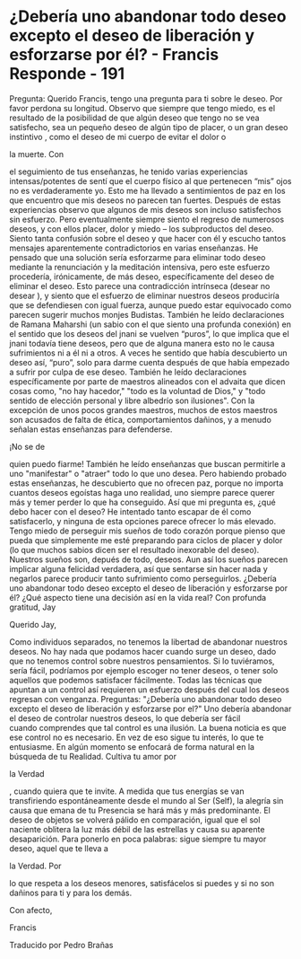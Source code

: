 # ¿Debería uno abandonar todo deseo excepto el deseo de liberación y esforzarse por él? - Francis Responde - 191

Pregunta: Querido Francis, tengo una pregunta para ti sobre le deseo. Por favor perdona su longitud. Observo que siempre que tengo miedo, es el resultado de la posibilidad de que algún deseo que tengo no se vea satisfecho, sea un pequeño deseo de algún tipo de placer, o un gran deseo instintivo , como el deseo de mi cuerpo de evitar el dolor o 

la muerte. Con

 el seguimiento de tus enseñanzas, he tenido varias experiencias intensas/potentes de sentí que el cuerpo físico al que pertenecen “mis” ojos no es verdaderamente yo. Esto me ha llevado a sentimientos de paz en los que encuentro que mis deseos no parecen tan fuertes. Después de estas experiencias observo que algunos de mis deseos son incluso satisfechos sin esfuerzo. Pero eventualmente siempre siento el regreso de numerosos deseos, y con ellos placer, dolor y miedo – los subproductos del deseo. Siento tanta confusión sobre el deseo y que hacer con él y escucho tantos mensajes aparentemente contradictorios en varias enseñanzas. He pensado que una solución sería esforzarme para eliminar todo deseo mediante la renunciación y la meditación intensiva, pero este esfuerzo procedería, irónicamente, de más deseo, específicamente del deseo de eliminar el deseo. Esto parece una contradicción intrínseca (desear no desear ), y siento que el esfuerzo de eliminar nuestros deseos produciría que se defendiesen con igual fuerza, aunque puedo estar equivocado como parecen sugerir muchos monjes Budistas. También he leído declaraciones de Ramana Maharshi (un sabio con el que siento una profunda conexión) en el sentido que los deseos del jnani se vuelven “puros”, lo que implica que el jnani todavía tiene deseos, pero que de alguna manera esto no le causa sufrimientos ni a él ni a otros. A veces he sentido que había descubierto un deseo así, “puro”, solo para darme cuenta después de que había empezado a sufrir por culpa de ese deseo. También he leído declaraciones específicamente por parte de maestros alineados con el advaita que dicen cosas como, "no hay hacedor," "todo es la voluntad de Dios," y "todo sentido de elección personal y libre albedrío son ilusiones". Con la excepción de unos pocos grandes maestros, muchos de estos maestros son acusados de falta de ética, comportamientos dañinos, y a menudo señalan estas enseñanzas para defenderse. 

¡No se de 

quien puedo fiarme! También he leído enseñanzas que buscan permitirle a uno "manifestar" o "atraer" todo lo que uno desea. Pero habiendo probado estas enseñanzas, he descubierto que no ofrecen paz, porque no importa cuantos deseos egoístas haga uno realidad, uno siempre parece querer más y temer perder lo que ha conseguido. Así que mi pregunta es, ¿qué debo hacer con el deseo? He intentado tanto escapar de él como satisfacerlo, y ninguna de esta opciones parece ofrecer lo más elevado. Tengo miedo de perseguir mis sueños de todo corazón porque pienso que pueda que simplemente me esté preparando para ciclos de placer y dolor (lo que muchos sabios dicen ser el resultado inexorable del deseo). Nuestros sueños son, depués de todo, deseos. Aun así los sueños parecen implicar alguna felicidad verdadera, así que sentarse sin hacer nada y negarlos parece producir tanto sufrimiento como perseguirlos. ¿Debería uno abandonar todo deseo excepto el deseo de liberación y esforzarse por él? ¿Qué aspecto tiene una decisión así en la vida real? Con profunda gratitud, Jay

Querido Jay,

Como individuos separados, no tenemos la libertad de abandonar nuestros deseos. No hay nada que podamos hacer cuando surge un deseo, dado que no tenemos control sobre nuestros pensamientos. Si lo tuviéramos, sería fácil, podríamos por ejemplo escoger no tener deseos, o tener solo aquellos que podemos satisfacer fácilmente. Todas las técnicas que apuntan a un control así requieren un esfuerzo después del cual los deseos regresan con venganza. Preguntas: "¿Debería uno abandonar todo deseo excepto el deseo de liberación y esforzarse por el?" Uno debería abandonar el deseo de controlar nuestros deseos, lo que debería ser fácil cuando comprendes que tal control es una ilusión. La buena noticia es que ese control no es necesario. En vez de eso sigue tu interés, lo que te entusiasme. En algún momento se enfocará de forma natural en la búsqueda de tu Realidad. Cultiva tu amor por 

la Verdad

, cuando quiera que te invite. A medida que tus energías se van transfiriendo espontáneamente desde el mundo al Ser (Self), la alegría sin causa que emana de tu Presencia se hará más y más predominante. El deseo de objetos se volverá pálido en comparación, igual que el sol naciente oblitera la luz más débil de las estrellas y causa su aparente desaparición. Para ponerlo en poca palabras: sigue siempre tu mayor deseo, aquel que te lleva a 

la Verdad. Por

 lo que respeta a los deseos menores, satisfácelos si puedes y si no son dañinos para ti y para los demás.

Con afecto,

Francis

Traducido por Pedro Brañas

